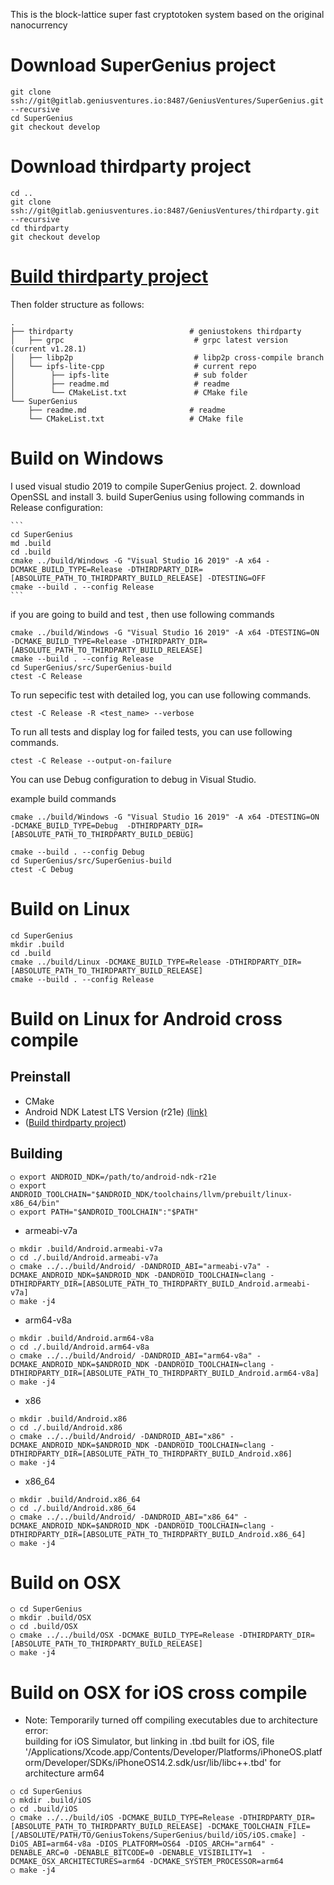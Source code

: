 This is the block-lattice super fast cryptotoken system based on the original nanocurrency

# Download SuperGenius project
   
    git clone ssh://git@gitlab.geniusventures.io:8487/GeniusVentures/SuperGenius.git --recursive 
    cd SuperGenius
    git checkout develop
    
# Download thirdparty project

    cd ..
    git clone ssh://git@gitlab.geniusventures.io:8487/GeniusVentures/thirdparty.git --recursive 
    cd thirdparty
    git checkout develop
# [Build thirdparty project](../thirdparty/README.md)
    
Then folder structure as follows:

    .
    ├── thirdparty                          # geniustokens thirdparty
    │   ├── grpc                             # grpc latest version (current v1.28.1)
    │   ├── libp2p                           # libp2p cross-compile branch
    │   └── ipfs-lite-cpp                    # current repo
    │        ├── ipfs-lite                   # sub folder
    │        ├── readme.md                   # readme
    │        └── CMakeList.txt               # CMake file
    └── SuperGenius   
        ├── readme.md                       # readme
        └── CMakeList.txt                   # CMake file    
 
# Build on Windows
I used visual studio 2019 to compile SuperGenius project.
2. download OpenSSL and install
3. build SuperGenius using following commands in Release configuration:
    
    ```
    cd SuperGenius 
    md .build 
    cd .build 
    cmake ../build/Windows -G "Visual Studio 16 2019" -A x64 -DCMAKE_BUILD_TYPE=Release -DTHIRDPARTY_DIR=[ABSOLUTE_PATH_TO_THIRDPARTY_BUILD_RELEASE] -DTESTING=OFF
    cmake --build . --config Release
    ```

if you are going to build and test , then use following commands

    cmake ../build/Windows -G "Visual Studio 16 2019" -A x64 -DTESTING=ON -DCMAKE_BUILD_TYPE=Release -DTHIRDPARTY_DIR=[ABSOLUTE_PATH_TO_THIRDPARTY_BUILD_RELEASE]
    cmake --build . --config Release
    cd SuperGenius/src/SuperGenius-build
    ctest -C Release
    
To run sepecific test with detailed log, you can use following commands.

    ctest -C Release -R <test_name> --verbose
    
To run all tests and display log for failed tests, you can use following commands.

    ctest -C Release --output-on-failure
   
You can use Debug configuration to debug in Visual Studio.
 
 example build commands

    cmake ../build/Windows -G "Visual Studio 16 2019" -A x64 -DTESTING=ON  -DCMAKE_BUILD_TYPE=Debug  -DTHIRDPARTY_DIR=[ABSOLUTE_PATH_TO_THIRDPARTY_BUILD_DEBUG]

    cmake --build . --config Debug
    cd SuperGenius/src/SuperGenius-build
    ctest -C Debug

# Build on Linux

    cd SuperGenius 
    mkdir .build 
    cd .build 
    cmake ../build/Linux -DCMAKE_BUILD_TYPE=Release -DTHIRDPARTY_DIR=[ABSOLUTE_PATH_TO_THIRDPARTY_BUILD_RELEASE] 
    cmake --build . --config Release

# Build on Linux for Android cross compile
## Preinstall
- CMake 
- Android NDK Latest LTS Version (r21e) [(link)](https://developer.android.com/ndk/downloads#lts-downloads)
- ([Build thirdparty project](../thirdparty/README.md))
## Building
	○ export ANDROID_NDK=/path/to/android-ndk-r21e
	○ export ANDROID_TOOLCHAIN="$ANDROID_NDK/toolchains/llvm/prebuilt/linux-x86_64/bin"
	○ export PATH="$ANDROID_TOOLCHAIN":"$PATH" 
* armeabi-v7a
```
○ mkdir .build/Android.armeabi-v7a
○ cd ./.build/Android.armeabi-v7a
○ cmake ../../build/Android/ -DANDROID_ABI="armeabi-v7a" -DCMAKE_ANDROID_NDK=$ANDROID_NDK -DANDROID_TOOLCHAIN=clang -DTHIRDPARTY_DIR=[ABSOLUTE_PATH_TO_THIRDPARTY_BUILD_Android.armeabi-v7a] 
○ make -j4
```	
* arm64-v8a
```
○ mkdir .build/Android.arm64-v8a
○ cd ./.build/Android.arm64-v8a
○ cmake ../../build/Android/ -DANDROID_ABI="arm64-v8a" -DCMAKE_ANDROID_NDK=$ANDROID_NDK -DANDROID_TOOLCHAIN=clang -DTHIRDPARTY_DIR=[ABSOLUTE_PATH_TO_THIRDPARTY_BUILD_Android.arm64-v8a] 
○ make -j4
```
* x86
```
○ mkdir .build/Android.x86
○ cd ./.build/Android.x86
○ cmake ../../build/Android/ -DANDROID_ABI="x86" -DCMAKE_ANDROID_NDK=$ANDROID_NDK -DANDROID_TOOLCHAIN=clang -DTHIRDPARTY_DIR=[ABSOLUTE_PATH_TO_THIRDPARTY_BUILD_Android.x86]
○ make -j4
```
* x86_64
```
○ mkdir .build/Android.x86_64
○ cd ./.build/Android.x86_64
○ cmake ../../build/Android/ -DANDROID_ABI="x86_64" -DCMAKE_ANDROID_NDK=$ANDROID_NDK -DANDROID_TOOLCHAIN=clang -DTHIRDPARTY_DIR=[ABSOLUTE_PATH_TO_THIRDPARTY_BUILD_Android.x86_64]
○ make -j4
```
# Build on OSX 
```
○ cd SuperGenius 
○ mkdir .build/OSX 
○ cd .build/OSX
○ cmake ../../build/OSX -DCMAKE_BUILD_TYPE=Release -DTHIRDPARTY_DIR=[ABSOLUTE_PATH_TO_THIRDPARTY_BUILD_RELEASE] 
○ make -j4
```
# Build on OSX for iOS cross compile 
* Note: Temporarily turned off compiling executables due to architecture error:   
building for iOS Simulator, but linking in .tbd built for iOS, file '/Applications/Xcode.app/Contents/Developer/Platforms/iPhoneOS.platform/Developer/SDKs/iPhoneOS14.2.sdk/usr/lib/libc++.tbd' for architecture arm64

```
○ cd SuperGenius 
○ mkdir .build/iOS 
○ cd .build/iOS
○ cmake ../../build/iOS -DCMAKE_BUILD_TYPE=Release -DTHIRDPARTY_DIR=[ABSOLUTE_PATH_TO_THIRDPARTY_BUILD_RELEASE] -DCMAKE_TOOLCHAIN_FILE=[/ABSOLUTE/PATH/TO/GeniusTokens/SuperGenius/build/iOS/iOS.cmake] -DiOS_ABI=arm64-v8a -DIOS_PLATFORM=OS64 -DIOS_ARCH="arm64" -DENABLE_ARC=0 -DENABLE_BITCODE=0 -DENABLE_VISIBILITY=1  -DCMAKE_OSX_ARCHITECTURES=arm64 -DCMAKE_SYSTEM_PROCESSOR=arm64
○ make -j4
```
